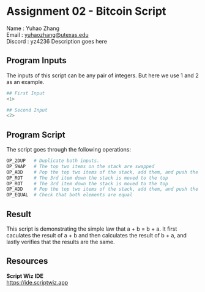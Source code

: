 # Assignment 02 - Bitcoin Script

Name    : Yuhao Zhang  
Email   : yuhaozhang@utexas.edu  
Discord : yz4236  Description goes here

## Program Inputs

The inputs of this script can be any pair of integers. But here we use 1 and 2 as an example. 

```python
## First Input
<1>

## Second Input
<2>
```

## Program Script

The script goes through the following operations:

```python
OP_2DUP   # Duplicate both inputs.
OP_SWAP   # The top two items on the stack are swapped
OP_ADD    # Pop the top two items of the stack, add them, and push the result on top
OP_ROT    # The 3rd item down the stack is moved to the top
OP_ROT    # The 3rd item down the stack is moved to the top
OP_ADD    # Pop the top two items of the stack, add them, and push the result on top 
OP_EQUAL  # Check that both elements are equal 
```

## Result

This script is demonstrating the simple law that a + b = b + a. It first caculates the result of a + b and then calculates the result of b + a, and lastly verifies that the results are the same. 

## Resources

**Script Wiz IDE**  
https://ide.scriptwiz.app